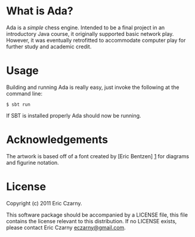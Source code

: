 # What is Ada?

Ada  is  a  *simple*  chess  engine.  Intended  to  be  a  final  project  in an
introductory  Java  course, it originally supported basic network play. However,
it was eventually retrofitted to accommodate computer play for further study and
academic credit.

# Usage

Building  and  running  Ada  is  really  easy,  just invoke the following at the
command line:

    $ sbt run

If SBT is installed properly Ada should now be running.

# Acknowledgements

The  artwork  is  based off of a font created by [Eric Bentzen] [1] for diagrams
and figurine notation.

# License

Copyright (c) 2011 Eric Czarny.

This  software  package  should  be  accompanied  by  a  LICENSE file, this file
contains the license relevant to this distribution. If no LICENSE exists, please
contact Eric Czarny <eczarny@gmail.com>.

[1]: http://www.enpassant.dk/chess/fonteng.htm#CALPHA
